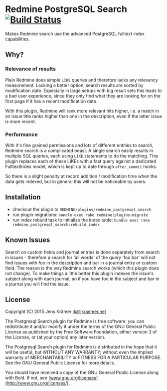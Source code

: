 Redmine PostgreSQL Search [![Build Status](https://travis-ci.org/jkraemer/redmine_postgresql_search.svg?branch=master)](https://travis-ci.org/jkraemer/redmine_postgresql_search)
=========================

Makes Redmine search use the advanced PostgreSQL fulltext index capabilities.

Why?
----

### Relevance of results

Plain Redmine does simple `LIKE` queries and therefore lacks any relevancy
measurement. Lacking a better option, search results are sorted by modification
date. Especially in large setups with big result sets this leads to a bad user
experience, since they only find what they are looking for on the first page if
it has a recent modification date.

With this plugin, Redmine will rank more relevant hits higher, i.e.  a match in
an issue title ranks higher than one in the description, even if the latter
issue is more recent.

### Performance

With it's fine grained permissions and lots of different entities to search,
Redmine search is a complicated beast. A single search easily results in
multiple SQL queries, each using `LIKE` statements to do the matching. This
plugin replaces each of these LIKEs with a fast query against a dedicated
FulltextIndex model, which is kept up to date through `after_commit` hooks.

So there is a slight penalty at record addition / modification time when the
data gets indexed, but in general this will not be noticeable by users.

Installation
------------

- checkout the plugin to `REDMINE/plugins/redmine_postgresql_search`
- run plugin migrations: `bundle exec rake redmine:plugins:migrate`
- run index rebuild task to initialize the index table: 
  `bundle exec rake redmine_postgresql_search:rebuild_index`


Known Issues
------------

Search on custom fields and journal entries is done separately from search in
issues - therefore a search for 'all words' of the query 'foo bar' will not
find issues with foo in the description and bar in a journal entry or custom
field. The reason is the way Redmine search works (which this plugin does not
change). To make things a little better this plugin indexes the issue's subject
along with each journal, so if you have foo in the subject and bar in a journal
you will find the issue.


License
-------

Copyright (C) 2015 Jens Krämer <jk@jkraemer.net>

The Postgresql Search plugin for Redmine is free software: you can redistribute
it and/or modify it under the terms of the GNU General Public License as
published by the Free Software Foundation, either version 3 of the License, or
(at your option) any later version.

The Postgresql Search plugin for Redmine is distributed in the hope that it
will be useful, but WITHOUT ANY WARRANTY; without even the implied warranty of
MERCHANTABILITY or FITNESS FOR A PARTICULAR PURPOSE.  See the GNU General
Public License for more details.

You should have received a copy of the GNU General Public License
along with Bold.  If not, see [www.gnu.org/licenses](http://www.gnu.org/licenses/).


